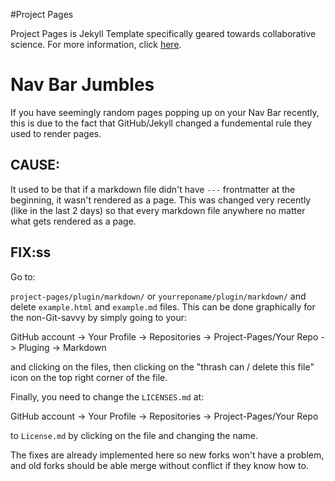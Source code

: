 #Project Pages

Project Pages is Jekyll Template specifically geared towards collaborative science. For more information, click [here](https://github.com/projectpages/project-pages/wiki/).

# Nav Bar Jumbles

If you have seemingly random pages popping up on your Nav Bar recently, this is due to the fact that GitHub/Jekyll changed a fundemental rule they used to render pages. 

## CAUSE:
It used to be that if a markdown file didn't have `---` frontmatter at the beginning, it wasn't rendered as a page. This was changed very recently (like in the last 2 days) so that every markdown file anywhere no matter what gets rendered as a page.  

## FIX:ss
Go to:

`project-pages/plugin/markdown/` or `yourreponame/plugin/markdown/` and delete `example.html` and `example.md` files. This can be done graphically for the non-Git-savvy by simply going to your:

GitHub account -> Your Profile -> Repositories -> Project-Pages/Your Repo -> Pluging -> Markdown 

and clicking on the files, then clicking on the "thrash can / delete this file" icon on the top right corner of the file.

Finally, you need to change the `LICENSES.md` at:

GitHub account -> Your Profile -> Repositories -> Project-Pages/Your Repo

to `License.md` by clicking on the file and changing the name.

The fixes are already implemented here so new forks won't have a problem, and old forks should be able merge without conflict if they know how to.
